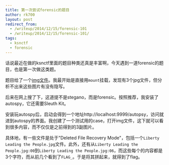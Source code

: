 ```yaml
---
title: 第一次尝试forensic的题目
author: rk700
layout: post
redirect_from: 
  - /writeup/2014/12/15/forensic-101
  - /writeup/2014/12/15/forensic-101/
tags:
  - ksnctf
  - forensic
---
```


话说最近在做的ksnctf里面的题目种类还真是丰富啊，今天遇到一道forensic的题目，也是第一次做这类题。

题目给了一个[img文件](http://ksnctf.sweetduet.info/q/18/drive.zip)。我最开始是直接用`mount`挂载，发现有3个jpg文件，但分析不出来这些图片有没有隐写。

后来在网上搜了下，这道提不是stegano，而是forensic。按照推荐，我安装了autospy，它还需要Sleuth Kit。

安装玩autospy后，启动会得到一个地址http://localhost:9999/autopsy，访问就进到autospy的界面。我创建了一个测试用的case，打开img文件，这下就可以看到很多内容，而不仅仅是之前得到的3副图片。

具体地，有一些文件是处于"Deleted File Recovery Mode"，包括一个`Liberty Leading the People.jpg`文件。此外，还有从`Liberty Leading the People.jpg:00`到`Liberty Leading the People.jpg:06`，而这些每个的内容都是3个字符，而从前几个看到了`FLAG_`。于是将其拼起来，就得到了flag。
